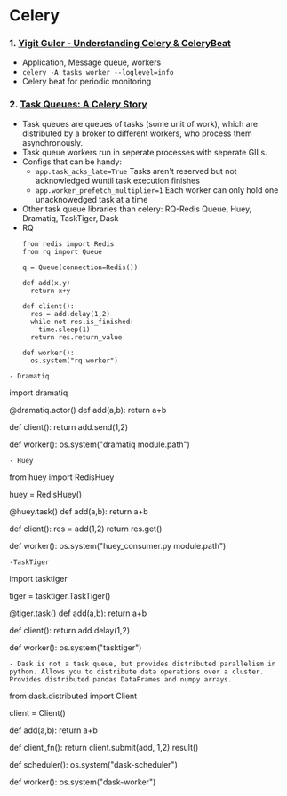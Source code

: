 # Celery

### 1. [Yigit Guler - Understanding Celery & CeleryBeat](https://www.youtube.com/watch?v=kDoHrFLkahA&t=249s)
- Application, Message queue, workers
- `celery -A tasks worker --loglevel=info`
- Celery beat for periodic monitoring

### 2. [Task Queues: A Celery Story](https://www.youtube.com/watch?v=ceJ-vy7fvus)
- Task queues are queues of tasks (some unit of work), which are distributed by a broker to different workers, who process them asynchronously.
-  Task queue workers run in seperate processes with seperate GILs.
-  Configs that can be handy:
    - `app.task_acks_late=True` Tasks aren't reserved but not acknowledged wuntil task execution finishes
    -  `app.worker_prefetch_multiplier=1` Each worker can only hold one unacknowedged task at a time
- Other task queue libraries than celery: RQ-Redis Queue, Huey, Dramatiq, TaskTiger, Dask
- RQ
  ```
  from redis import Redis
  from rq import Queue

  q = Queue(connection=Redis())

  def add(x,y)
    return x+y

  def client():
    res = add.delay(1,2)
    while not res.is_finished:
      time.sleep(1)
    return res.return_value

  def worker():
    os.system("rq worker")
```
- Dramatiq
```
import dramatiq

@dramatiq.actor()
def add(a,b):
  return a+b

def client():
    return add.send(1,2)

def worker():
  os.system("dramatiq module.path")
```
- Huey
```
from huey import RedisHuey

huey = RedisHuey()

@huey.task()
def add(a,b):
  return a+b

def client():
  res = add(1,2)
    return res.get()

def worker():
  os.system("huey_consumer.py module.path")
```
-TaskTiger
```
import tasktiger

tiger = tasktiger.TaskTiger()

@tiger.task()
def add(a,b):
  return a+b

def client():
    return add.delay(1,2)

def worker():
  os.system("tasktiger")
```
- Dask is not a task queue, but provides distributed parallelism in python. Allows you to distribute data operations over a cluster. Provides distributed pandas DataFrames and numpy arrays.
```
from dask.distributed import Client

client = Client()

def add(a,b):
  return a+b

def client_fn():
    return client.submit(add, 1,2).result()

def scheduler():
  os.system("dask-scheduler")

def worker():
  os.system("dask-worker")
```

  
  

